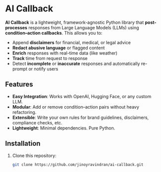 # AI Callback

**AI Callback** is a lightweight, framework-agnostic Python library that **post-processes** responses from Large Language Models (LLMs) using **condition–action callbacks**. This allows you to:

- Append **disclaimers** for financial, medical, or legal advice
- **Redact abusive language** or flagged content
- **Enrich** responses with real-time data (like weather)
- **Track** time from request to response
- Detect **incomplete** or **inaccurate** responses and automatically re-prompt or notify users

## Features

- **Easy Integration**: Works with OpenAI, Hugging Face, or any custom LLM.
- **Modular**: Add or remove condition–action pairs without heavy refactoring.
- **Extensible**: Write your own rules for brand guidelines, disclaimers, compliance checks, etc.
- **Lightweight**: Minimal dependencies. Pure Python.

## Installation

1. Clone this repository:
   ```bash
   git clone https://github.com/jinoyravindran/ai-callback.git
